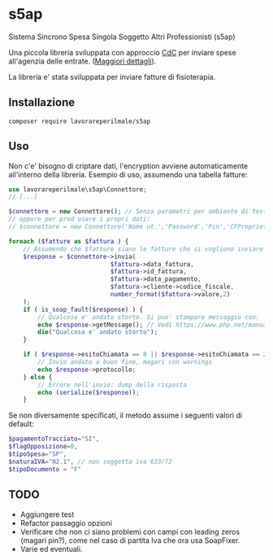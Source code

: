 # s5ap

Sistema Sincrono Spesa Singola Soggetto Altri Professionisti (s5ap)

Una piccola libreria sviluppata con approccio [CdC](https://www.youtube.com/watch?v=2fAfsZZde3U) per inviare spese all'agenzia delle entrate. ([Maggiori dettagli](https://sistemats1.sanita.finanze.it/portale/spese-sanitarie/documenti-e-specifiche-tecniche-strumenti-per-lo-sviluppo)).

La libreria e' stata sviluppata per inviare fatture di fisioterapia. 

## Installazione

```
composer require lavorareperilmale/s5ap
```

## Uso

Non c'e' bisogno di criptare dati, l'encryption avviene automaticamente all'interno della libreria. 
Esempio di uso, assumendo una tabella fatture:

```php
use lavorareperilmale\s5ap\Connettore;
// [...]

$connettore = new Connettore(); // Senza parametri per ambiente di test
// oppure per prod usare i propri dati:
// $connettore = new Connettore('Nome ut.','Password','Pin','CFProprietario','Piva'); 

foreach ($fatture as $fattura ) {
    // Assumendo che $fatture siano le fatture che si vogliono inviare
    $response = $connettore->invia(
                            $fattura->data_fattura,
                            $fattura->id_fattura, 
                            $fattura->data_pagamento,
                            $fattura->cliente->codice_fiscale,
                            number_format($fattura->valore,2)
    );
    if ( is_soap_fault($response) ) {
        // Qualcosa e' andato storto. Si puo' stampare messaggio con:
        echo $response->getMessage(); // Vedi https://www.php.net/manual/en/class.soapfault.php
        die("Qualcosa e' andato storto");
    }

    if ( $response->esitoChiamata == 0 || $response->esitoChiamata == 2 ) {
        // Invio andato a buon fine, magari con warnings
        echo $response->protocollo;
    } else {
        // Errore nell'invio: dump della risposta
        echo (serialize($response));
    }
```
Se non diversamente specificati, il metodo assume i seguenti valori di default:
```php
$pagamentoTracciato="SI", 
$flagOpposizione=0,
$tipoSpesa="SP",
$naturaIVA="N2.1", // non soggetta iva 633/72
$tipoDocumento = "F"
```

## TODO

* Aggiungere test
* Refactor passaggio opzioni
* Verificare che non ci siano problemi con campi con leading zeros (magari pin?), come nel caso di partita Iva che ora usa SoapFixer.
* Varie ed eventuali.